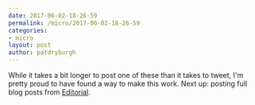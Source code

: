 ```yaml
---
date: 2017-06-02-18-26-59
permalink: /micro/2017-06-02-18-26-59
categories:
- micro
layout: post
author: patdryburgh
---
```


While it takes a bit longer to post one of these than it takes to tweet, I'm pretty proud to have found a way to make this work. Next up: posting full blog posts from [Editorial](http://omz-software.com/editorial/).